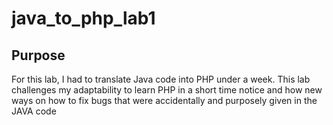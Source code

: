 # java_to_php_lab1
## Purpose 
For this lab, I had to translate Java code into PHP under a week. This lab challenges my adaptability to learn PHP in a short time notice and how new ways on how to fix bugs that were accidentally and purposely given in the JAVA code 
